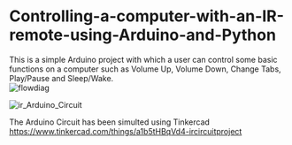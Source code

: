 
# Controlling-a-computer-with-an-IR-remote-using-Arduino-and-Python
This is a simple Arduino project with which a user can control some basic
functions on a computer such as Volume Up, Volume Down, Change Tabs, Play/Pause and Sleep/Wake.
<br >
![flowdiag](https://user-images.githubusercontent.com/58187215/121806547-eb881e00-cc6d-11eb-9f61-32980d383b15.png)
<br >

![ir_Arduino_Circuit](https://user-images.githubusercontent.com/58187215/117328826-a2e08680-aeb1-11eb-9aa8-aa47dac50e87.png)


The Arduino Circuit has been simulted using Tinkercad 
https://www.tinkercad.com/things/a1b5tHBqVd4-ircircuitproject
